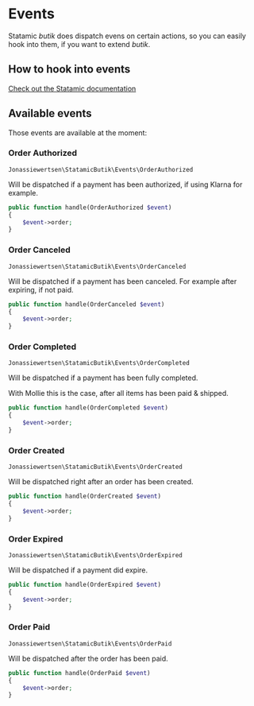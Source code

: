 # Events

Statamic _butik_ does dispatch evens on certain actions, so you can easily hook into them, if you want to extend _butik_.

## How to hook into events

[Check out the Statamic documentation](https://statamic.dev/extending/events#overview)

## Available events

Those events are available at the moment:

### Order Authorized

 `Jonassiewertsen\StatamicButik\Events\OrderAuthorized`

Will be dispatched if a payment has been authorized,  if using Klarna for example.

```php
public function handle(OrderAuthorized $event)
{
    $event->order;
}
```

### 

### Order Canceled

 `Jonassiewertsen\StatamicButik\Events\OrderCanceled`

Will be dispatched if a payment has been canceled. For example after expiring, if not paid. 

```php
public function handle(OrderCanceled $event)
{
    $event->order;
}
```

### 

### Order Completed

 `Jonassiewertsen\StatamicButik\Events\OrderCompleted`

Will be dispatched if a payment has been fully completed.

With Mollie this is the case, after all items has been paid & shipped. 

```php
public function handle(OrderCompleted $event)
{
    $event->order;
}
```

### 

### Order Created

 `Jonassiewertsen\StatamicButik\Events\OrderCreated`

Will be dispatched right after an order has been created.

```php
public function handle(OrderCreated $event)
{
    $event->order;
}
```

### 

### Order Expired

 `Jonassiewertsen\StatamicButik\Events\OrderExpired`

Will be dispatched if a payment did expire. 

```php
public function handle(OrderExpired $event)
{
    $event->order;
}
```



### Order Paid

 `Jonassiewertsen\StatamicButik\Events\OrderPaid`

Will be dispatched after the order has been paid. 

```php
public function handle(OrderPaid $event)
{
    $event->order;
}
```

